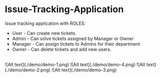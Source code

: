 # Issue-Tracking-Application

Issue tracking application with ROLES:</br>
 - User - Can create new tickets.</br>
 - Admin - Can solve tickets assigned by Manager or Owner</br>
 - Manager - Can assign tickets to Admins for their department</br>
 - Owner - Can delete tickets and add new users.</br>
</br>
![Alt text](./demo/demo-1.png)
![Alt text](./demo/demo-4.png)
![Alt text](./demo/demo-2.png)
![Alt text](./demo/demo-3.png)
